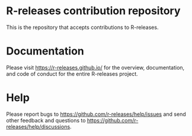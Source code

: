 # R-releases contribution repository

This is the repository that accepts contributions to R-releases.

# Documentation

Please visit <https://r-releases.github.io/> for the overview, documentation, and code of conduct for the entire R-releases project.

# Help

Please report bugs to <https://github.com/r-releases/help/issues> and send other feedback and questions to <https://github.com/r-releases/help/discussions>.

